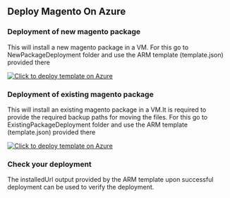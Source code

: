 ## Deploy Magento On Azure

### Deployment of new magento package
This will install a new magento package in a VM. For this go to NewPackageDeployment folder and use the ARM template (template.json) provided there<BR>

[![Click to deploy template on Azure](http://azuredeploy.net/deploybutton.png "Click to deploy template on Azure")](https://portal.azure.com/#create/Microsoft.Template/uri/https%3A%2F%2Fraw.githubusercontent.com%2Fazmigproject%2FMagentoOnAzure%2Fmagentodevops%2FNewPackageDeployment%2Ftemplate.json)  


### Deployment of existing magento package
This will install an existing magento package in a VM.It is required to provide the required backup paths for moving the files. For this go to ExistingPackageDeployment folder and use the ARM template (template.json) provided there<BR>

[![Click to deploy template on Azure](http://azuredeploy.net/deploybutton.png "Click to deploy template on Azure")](https://portal.azure.com/#create/Microsoft.Template/uri/https%3A%2F%2Fraw.githubusercontent.com%2Fazmigproject%2FMagentoOnAzure%2Fmagentodevops%2FExistingPackageDeployment%2Ftemplate.json)  



### Check your deployment
The installedUrl output provided by the ARM template upon successful deployment can be used to verify the deployment.